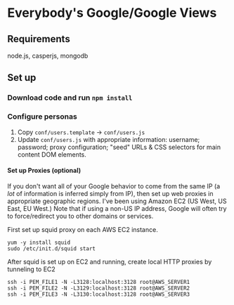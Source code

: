 Everybody's Google/Google Views
===============================



Requirements
------------

node.js, casperjs, mongodb


Set up
------

### Download code and run `npm install`

### Configure personas
1. Copy `conf/users.template` -> `conf/users.js`
2. Update `conf/users.js` with appropriate information: username; password; proxy configuration; "seed" URLs & CSS selectors for main content DOM elements.


#### Set up Proxies (optional)

If you don't want all of your Google behavior to come from the same IP (a *lot* of information is inferred simply from IP), then set up web proxies in appropriate geographic regions. I've been using Amazon EC2 (US West, US East, EU West.) Note that if using a non-US IP address, Google will often try to force/redirect you to other domains or services.

First set up squid proxy on each AWS EC2 instance.

	yum -y install squid
	sudo /etc/init.d/squid start


After squid is set up on EC2 and running, create local HTTP proxies by tunneling to EC2

	ssh -i PEM_FILE1 -N -L3128:localhost:3128 root@AWS_SERVER1
	ssh -i PEM_FILE2 -N -L3129:localhost:3128 root@AWS_SERVER2
	ssh -i PEM_FILE3 -N -L3130:localhost:3128 root@AWS_SERVER3
